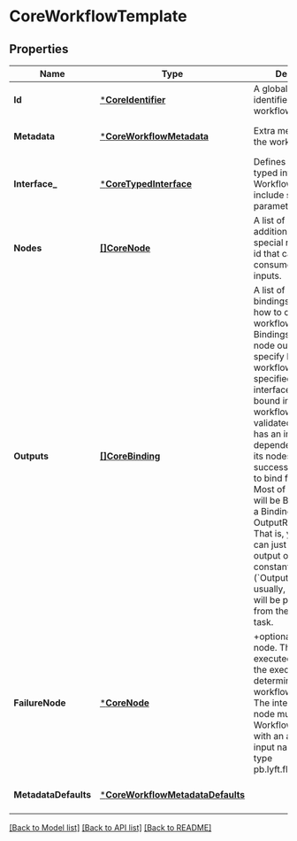 # CoreWorkflowTemplate

## Properties
Name | Type | Description | Notes
------------ | ------------- | ------------- | -------------
**Id** | [***CoreIdentifier**](coreIdentifier.md) | A globally unique identifier for the workflow. | [optional] [default to null]
**Metadata** | [***CoreWorkflowMetadata**](coreWorkflowMetadata.md) | Extra metadata about the workflow. | [optional] [default to null]
**Interface_** | [***CoreTypedInterface**](coreTypedInterface.md) | Defines a strongly typed interface for the Workflow. This can include some optional parameters. | [optional] [default to null]
**Nodes** | [**[]CoreNode**](coreNode.md) | A list of nodes. In addition, &#39;globals&#39; is a special reserved node id that can be used to consume workflow inputs. | [optional] [default to null]
**Outputs** | [**[]CoreBinding**](coreBinding.md) | A list of output bindings that specify how to construct workflow outputs. Bindings can pull node outputs or specify literals. All workflow outputs specified in the interface field must be bound in order for the workflow to be validated. A workflow has an implicit dependency on all of its nodes to execute successfully in order to bind final outputs. Most of these outputs will be Binding&#39;s with a BindingData of type OutputReference.  That is, your workflow can just have an output of some constant (&#x60;Output(5)&#x60;), but usually, the workflow will be pulling outputs from the output of a task. | [optional] [default to null]
**FailureNode** | [***CoreNode**](coreNode.md) | +optional A catch-all node. This node is executed whenever the execution engine determines the workflow has failed. The interface of this node must match the Workflow interface with an additional input named &#39;error&#39; of type pb.lyft.flyte.core.Error. | [optional] [default to null]
**MetadataDefaults** | [***CoreWorkflowMetadataDefaults**](coreWorkflowMetadataDefaults.md) |  | [optional] [default to null]

[[Back to Model list]](../README.md#documentation-for-models) [[Back to API list]](../README.md#documentation-for-api-endpoints) [[Back to README]](../README.md)



